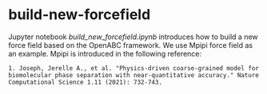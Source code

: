 # build-new-forcefield

Jupyter notebook *build_new_forcefield.ipynb* introduces how to build a new force field based on the OpenABC framework. We use Mpipi force field as an example. Mpipi is introduced in the following reference: 

    1. Joseph, Jerelle A., et al. "Physics-driven coarse-grained model for biomolecular phase separation with near-quantitative accuracy." Nature Computational Science 1.11 (2021): 732-743.

